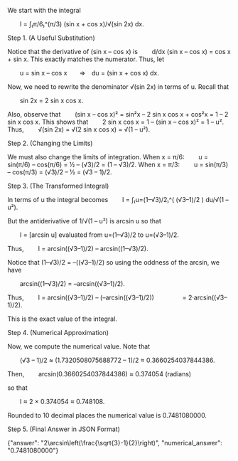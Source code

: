 We start with the integral

  I = ∫₍π/6₎^(π/3) (sin x + cos x)/√(sin 2x) dx.

Step 1. (A Useful Substitution)

Notice that the derivative of (sin x – cos x) is
  d/dx (sin x – cos x) = cos x + sin x.
This exactly matches the numerator. Thus, let

  u = sin x – cos x  ⇒ du = (sin x + cos x) dx.

Now, we need to rewrite the denominator √(sin 2x) in terms of u. Recall that

  sin 2x = 2 sin x cos x.

Also, observe that
  (sin x – cos x)² = sin²x – 2 sin x cos x + cos²x = 1 – 2 sin x cos x.
This shows that
  2 sin x cos x = 1 – (sin x – cos x)² = 1 – u².
Thus,
  √(sin 2x) = √(2 sin x cos x) = √(1 – u²).

Step 2. (Changing the Limits)

We must also change the limits of integration. When x = π/6:
  u = sin(π/6) – cos(π/6) = ½ – (√3)/2 = (1 – √3)/2.
When x = π/3:
  u = sin(π/3) – cos(π/3) = (√3)/2 – ½ = (√3 – 1)/2.

Step 3. (The Transformed Integral)

In terms of u the integral becomes
  I = ∫₍u=(1–√3)/2₎^( (√3–1)/2 ) du/√(1 – u²).

But the antiderivative of 1/√(1 – u²) is arcsin u so that

  I = [arcsin u] evaluated from u=(1–√3)/2 to u=(√3–1)/2.

Thus,
  I = arcsin((√3–1)/2) – arcsin((1–√3)/2).

Notice that (1–√3)/2 = –((√3–1)/2) so using the oddness of the arcsin, we have

  arcsin((1–√3)/2) = –arcsin((√3–1)/2).

Thus,
  I = arcsin((√3–1)/2) – (–arcsin((√3–1)/2))
     = 2·arcsin((√3–1)/2).

This is the exact value of the integral.

Step 4. (Numerical Approximation)

Now, we compute the numerical value. Note that

  (√3 – 1)/2 ≈ (1.7320508075688772 – 1)/2 ≈ 0.3660254037844386.

Then,
  arcsin(0.3660254037844386) ≈ 0.374054 (radians)

so that

  I ≈ 2 × 0.374054 ≈ 0.748108.

Rounded to 10 decimal places the numerical value is 0.7481080000.

Step 5. (Final Answer in JSON Format)

{"answer": "2\\arcsin\\left(\\frac{\\sqrt{3}-1}{2}\\right)", "numerical_answer": "0.7481080000"}
